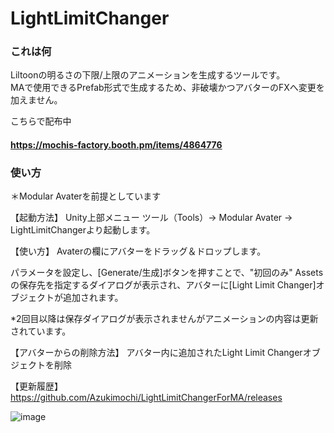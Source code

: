 # LightLimitChanger
### これは何
Liltoonの明るさの下限/上限のアニメーションを生成するツールです。  
MAで使用できるPrefab形式で生成するため、非破壊かつアバターのFXへ変更を加えません。

こちらで配布中
#### https://mochis-factory.booth.pm/items/4864776

### 使い方

＊Modular Avaterを前提としています  

【起動方法】
Unity上部メニュー
ツール（Tools）→ Modular Avater → LightLimitChangerより起動します。

【使い方】
Avaterの欄にアバターをドラッグ＆ドロップします。

パラメータを設定し、[Generate/生成]ボタンを押すことで、"初回のみ" Assetsの保存先を指定するダイアログが表示され、アバターに[Light Limit Changer]オブジェクトが追加されます。

*2回目以降は保存ダイアログが表示されませんがアニメーションの内容は更新されています。

【アバターからの削除方法】
アバター内に追加されたLight Limit Changerオブジェクトを削除

【更新履歴】
https://github.com/Azukimochi/LightLimitChangerForMA/releases

![image](https://github.com/Azukimochi/LightLimitChangerForMA/assets/103747350/525c3023-59f5-4e5f-87bb-c7daeef8b7e8)




 
